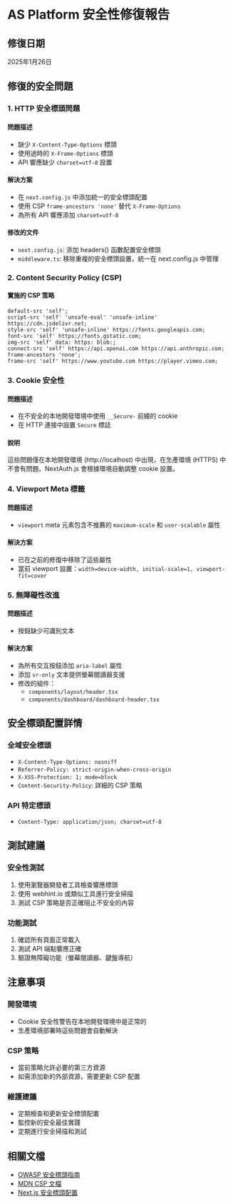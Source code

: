 # AS Platform 安全性修復報告

## 修復日期
2025年1月26日

## 修復的安全問題

### 1. HTTP 安全標頭問題

#### 問題描述
- 缺少 `X-Content-Type-Options` 標頭
- 使用過時的 `X-Frame-Options` 標頭
- API 響應缺少 `charset=utf-8` 設置

#### 解決方案
- 在 `next.config.js` 中添加統一的安全標頭配置
- 使用 CSP `frame-ancestors 'none'` 替代 `X-Frame-Options`
- 為所有 API 響應添加 `charset=utf-8`

#### 修改的文件
- `next.config.js`: 添加 headers() 函數配置安全標頭
- `middleware.ts`: 移除重複的安全標頭設置，統一在 next.config.js 中管理

### 2. Content Security Policy (CSP)

#### 實施的 CSP 策略
```
default-src 'self';
script-src 'self' 'unsafe-eval' 'unsafe-inline' https://cdn.jsdelivr.net;
style-src 'self' 'unsafe-inline' https://fonts.googleapis.com;
font-src 'self' https://fonts.gstatic.com;
img-src 'self' data: https: blob:;
connect-src 'self' https://api.openai.com https://api.anthropic.com;
frame-ancestors 'none';
frame-src 'self' https://www.youtube.com https://player.vimeo.com;
```

### 3. Cookie 安全性

#### 問題描述
- 在不安全的本地開發環境中使用 `__Secure-` 前綴的 cookie
- 在 HTTP 連接中設置 `Secure` 標誌

#### 說明
這些問題僅在本地開發環境 (http://localhost) 中出現，在生產環境 (HTTPS) 中不會有問題。NextAuth.js 會根據環境自動調整 cookie 設置。

### 4. Viewport Meta 標籤

#### 問題描述
- `viewport` meta 元素包含不推薦的 `maximum-scale` 和 `user-scalable` 屬性

#### 解決方案
- 已在之前的修復中移除了這些屬性
- 當前 viewport 設置：`width=device-width, initial-scale=1, viewport-fit=cover`

### 5. 無障礙性改進

#### 問題描述
- 按鈕缺少可識別文本

#### 解決方案
- 為所有交互按鈕添加 `aria-label` 屬性
- 添加 `sr-only` 文本提供螢幕閱讀器支援
- 修改的組件：
  - `components/layout/header.tsx`
  - `components/dashboard/dashboard-header.tsx`

## 安全標頭配置詳情

### 全域安全標頭
- `X-Content-Type-Options: nosniff`
- `Referrer-Policy: strict-origin-when-cross-origin`
- `X-XSS-Protection: 1; mode=block`
- `Content-Security-Policy`: 詳細的 CSP 策略

### API 特定標頭
- `Content-Type: application/json; charset=utf-8`

## 測試建議

### 安全性測試
1. 使用瀏覽器開發者工具檢查響應標頭
2. 使用 webhint.io 或類似工具進行安全掃描
3. 測試 CSP 策略是否正確阻止不安全的內容

### 功能測試
1. 確認所有頁面正常載入
2. 測試 API 端點響應正確
3. 驗證無障礙功能（螢幕閱讀器、鍵盤導航）

## 注意事項

### 開發環境
- Cookie 安全性警告在本地開發環境中是正常的
- 生產環境部署時這些問題會自動解決

### CSP 策略
- 當前策略允許必要的第三方資源
- 如需添加新的外部資源，需要更新 CSP 配置

### 維護建議
- 定期檢查和更新安全標頭配置
- 監控新的安全最佳實踐
- 定期進行安全掃描和測試

## 相關文檔
- [OWASP 安全標頭指南](https://owasp.org/www-project-secure-headers/)
- [MDN CSP 文檔](https://developer.mozilla.org/en-US/docs/Web/HTTP/CSP)
- [Next.js 安全標頭配置](https://nextjs.org/docs/advanced-features/security-headers)